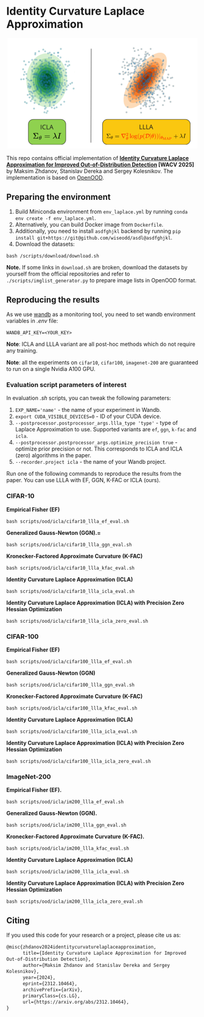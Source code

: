 # Identity Curvature Laplace Approximation
<p align="center">
    <img src="img/laplace.png" alt="drawing" width="500"/>
</p>

This repo contains official implementation of 
**[Identity Curvature Laplace Approximation for Improved Out-of-Distribution Detection](https://arxiv.org/pdf/2312.10464) [WACV 2025]** by Maksim Zhdanov, Stanislav Dereka and Sergey Kolesnikov.
The implementation is based on [OpenOOD](https://github.com/Jingkang50/OpenOOD).


## Preparing the environment

1. Build Miniconda environment from `env_laplace.yml` by running `conda env create -f env_laplace.yml`.
1. Alternatively, you can build Docker image from `Dockerfile`.
2. Additionally, you need to install `asdfghjkl` backend by running `pip install git+https://git@github.com/wiseodd/asdl@asdfghjkl`.
3. Download the datasets:
```shell
bash /scripts/download/download.sh
```

**Note.** If some links in `download.sh` are broken, 
download the datasets by yourself from the official
repositories and refer to `./scripts/imglist_generator.py`
to prepare image lists in OpenOOD format.

## Reproducing the results

As we use [wandb](https://wandb.ai/) as a monitoring tool, you need to set wandb environment variables in *.env* file:

```shell
WANDB_API_KEY=<YOUR_KEY>
```

**Note**: ICLA and LLLA variant are all post-hoc methods which do not require any training.

**Note**: all the experiments on `cifar10`, `cifar100`, `imagenet-200` are guaranteed to run on a single Nvidia A100 GPU.

### Evaluation script parameters of interest

In evaluation *.sh* scripts, you can tweak the following parameters:

1. `EXP_NAME='name'` - the name of your experiment in Wandb.
2. `export CUDA_VISIBLE_DEVICES=0` - ID of your CUDA device. 
3. `--postprocessor.postprocessor_args.llla_type 'type'` - type of Laplace Approximation to use. Supported variants are `ef`, `ggn`, `k-fac` and `icla`.
4. `--postprocessor.postprocessor_args.optimize_precision true` - optimize prior precision or not. This corresponds to ICLA and ICLA (zero) algorithms in the paper.
5. `--recorder.project icla` - the name of your Wandb project.

Run one of the following commands to reproduce the results from the paper. 
You can use LLLA with EF, GGN, K-FAC or ICLA (ours).

### CIFAR-10 

**Empirical Fisher (EF)**
```shell
bash scripts/ood/icla/cifar10_llla_ef_eval.sh 
```
**Generalized Gauss-Newton (GGN).=**
```shell
bash scripts/ood/icla/cifar10_llla_ggn_eval.sh
```
**Kronecker-Factored Approximate Curvature (K-FAC)**
```shell
bash scripts/ood/icla/cifar10_llla_kfac_eval.sh
```
**Identity Curvature Laplace Approximation (ICLA)**
```shell
bash scripts/ood/icla/cifar10_llla_icla_eval.sh
```
**Identity Curvature Laplace Approximation (ICLA) with Precision Zero Hessian Optimization**
```shell
bash scripts/ood/icla/cifar10_llla_icla_zero_eval.sh
```

### CIFAR-100

**Empirical Fisher (EF)**
```shell
bash scripts/ood/icla/cifar100_llla_ef_eval.sh 
```
**Generalized Gauss-Newton (GGN)**
```shell
bash scripts/ood/icla/cifar100_llla_ggn_eval.sh
```
**Kronecker-Factored Approximate Curvature (K-FAC)**
```shell
bash scripts/ood/icla/cifar100_llla_kfac_eval.sh
```
**Identity Curvature Laplace Approximation (ICLA)**
```shell
bash scripts/ood/icla/cifar100_llla_icla_eval.sh
```
**Identity Curvature Laplace Approximation (ICLA) with Precision Zero Hessian Optimization**
```shell
bash scripts/ood/icla/cifar100_llla_icla_zero_eval.sh
```

### ImageNet-200

**Empirical Fisher (EF).**
```shell
bash scripts/ood/icla/im200_llla_ef_eval.sh 
```
**Generalized Gauss-Newton (GGN).**
```shell
bash scripts/ood/icla/im200_llla_ggn_eval.sh
```
**Kronecker-Factored Approximate Curvature (K-FAC).**
```shell
bash scripts/ood/icla/im200_llla_kfac_eval.sh
```
**Identity Curvature Laplace Approximation (ICLA)**
```shell
bash scripts/ood/icla/im200_llla_icla_eval.sh
```
**Identity Curvature Laplace Approximation (ICLA) with Precision Zero Hessian Optimization**
```shell
bash scripts/ood/icla/im200_llla_icla_zero_eval.sh
```

## Citing

If you used this code for your research or a project, please cite us as:

```
@misc{zhdanov2024identitycurvaturelaplaceapproximation,
      title={Identity Curvature Laplace Approximation for Improved Out-of-Distribution Detection}, 
      author={Maksim Zhdanov and Stanislav Dereka and Sergey Kolesnikov},
      year={2024},
      eprint={2312.10464},
      archivePrefix={arXiv},
      primaryClass={cs.LG},
      url={https://arxiv.org/abs/2312.10464}, 
}
```

